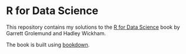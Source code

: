 # R for Data Science

This repository contains my solutions to the [R for Data Science](http://r4ds.had.co.nz)
book by Garrett Grolemund and Hadley Wickham.

The book is built using [bookdown](https://github.com/rstudio/bookdown).
